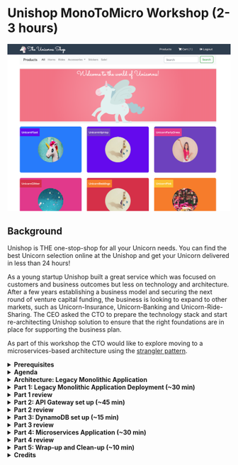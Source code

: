 # Unishop MonoToMicro Workshop (2-3 hours)

![](/MonoToMicroAssets/assets1024/unishop_front.png)

## Background

Unishop is THE one-stop-shop for all your Unicorn needs. You can find the best Unicorn selection online at the Unishop
and get your Unicorn delivered in less than 24 hours! 

As a young startup Unishop built a great service which was focused on customers and business outcomes but less on
technology and architecture. After a few years establishing a business model and securing the next round of venture
capital funding, the business is looking to expand to other markets, such as Unicorn-Insurance, Unicorn-Banking and
Unicorn-Ride-Sharing. The CEO asked the CTO to prepare the technology stack and start re-architecting Unishop solution
to ensure that the right foundations are in place for supporting the business plan.

As part of this workshop the CTO would like to explore moving to a microservices-based architecture using the [strangler
pattern](https://martinfowler.com/bliki/StranglerFigApplication.html).

<details>
<summary>  
<b>Prerequisites</b>
</summary>
<br> 
Before we start, we will need to ensure that we have some tools installed.

* **AWS account (mandatory)**: for deploying the resources and application
* **Java (optional)**: If you planning on compiling the code yourself you will need Java installed locally. It is recommended to check if you have Java already installed. Use the `java -version` from command line to check
if you have it on your machine (see output below for how it should look if you have Java installed on your machine. If
you can't find it on your machine then download Java 1.8.0.x or above).

```
sh-3.2# java -version
java version "1.8.0_202"
Java(TM) SE Runtime Environment (build 1.8.0_202-b08)
Java HotSpot(TM) 64-Bit Server VM (build 25.202-b08, mixed mode)
```

* **IDE of your choosing (optional, two popular ones listed below)**:
If you planning on browsing the code locally we recommend you will use an IDE
    * Eclipse IDE for Java Developers: https://www.eclipse.org/downloads/
    * IntelliJ IDEA: https://www.jetbrains.com/idea/download/
* **Gradle (optional)**: If you planning on compiling the code yourself you will need Gardle installed locally. Download Gardle from https://gradle.org/install/

</details>

<details>
<summary>
<b>Agenda</b>
</summary>
<br> 
We've broken the workshop down into easy to follow and digestible chunks, which walks you through the process of
transforming a monolithic application to a microservices-based application.
   
In **Part 1**, we will cover the monolithic application. It is a **traditional** Spring Boot Java application which will be deployed on an EC2 instance and connect to RDS MySQL database. The frontend will be hosted on S3 **Static web hosting**, it is a simple yet powerful hosting solution which auto-scale and meet growing needs automatically. Once deployed, the **Unishop** will be accessible to the outside
world.

In **Part 2-5** we will extract domain-based functionality and build it as a standalone microservice using Lambda and DynamoDB. In this case, that will be the Unishop shopping cart functionality.

In **Part 2** we will front the legacy application with API Gateway which will help switch between old REST API to new Lambda code.

In **Part 3** we will set up a new DynamoDB table which will hold the shopping cart.

In **Part 4** we will deploy Lambda code which will replace the legacy shopping cart functionality.  

**Part 5** will be used to wrap up and clean up.  

As you probably understand by now, one of the major benefits of moving to microservices architecture is that you can
develop each microservice using different technologies stack which is most suitable
for the use case. In this case, we decided to use Lambda and DynamoDB as the compute and database capabilities for the Unishop shopping cart functionality.

</details>

<details>
<summary>  
<b>Architecture: Legacy Monolithic Application</b>
</summary>
<br>
The AS-IS architecture looks as follows:
   
![](/MonoToMicroAssets/assets1024/Slide1.png)

For simplicity, we will leverage a single VPC with two public subnets in two availability zones.
The EC2 instance will reside within a single availability zone. Likewise, the RDS instance will reside within a
single availability zone. 

Once the legacy application is deployed we will use API Gateway to front it, which will enable a more seamless transition
to the microservices pattern.

The TO-BE architecture, would not change the AS-IS architecture, however, we will use Lambda and DynamoDB to implement the shopping cart microservice functionality. Note that with the introduction of DynamoDB, data migration from MySQL to DynamoDB will be required.    
 ![](/MonoToMicroAssets/assets1024/Slide2.png)

</details>

<details>
<summary> 
<b>Part 1: Legacy Monolithic Application Deployment (~30 min)</b>
</summary>
<br> 

In this section we will deploy our legacy application using CloudFormation template. 
For this portion, please work through this [exercise](/MonoToMicroLegacy).  
</details>

<details>
<summary> 
<b>Part 1 review</b>
</summary>
 <br>
   
   ```
Now that we've successfully deployed our monolithic application, we're ready to consider how we might peel off
capabilities to be deployed as a separate microservice.

Let's take a moment to inspect the code base of the monolithic application that we just deployed. It is broken up into a
number of primary controllers.
    * CoreController
    * BasketController: basket management
    * UnicornController: inventory management
    * UserController: user management, registration, login
    * HealthController: performs basic health checks

In addition to the controllers, each domain got a number of other key components, e.g. events, models, repository
representations, and services. The database (RDS MySQL) is a reflection of the domains with 3 tables.
* unicorns: holds the inventory of Unicorns
* unicorn_basket: an association table between the Unicorns and the user's selection
* unicorn_user: represents the users in the system

In an e-commerce application, the basket functionality is critical. It needs to be highly available, durable, and
scalble to meet on-going and spiky workloads, e.g. Black Friday surges. One good first step would be to move this
functionality out of the monolith to allow it to scale independently to meet these needs. This also allows the
development teams to respond more rapidly to new business requirements, e.g. the business wanting to add new items
associated with their new insurance or banking initiatives.

So, let's plan the move, we will need a simple yet bulletproof plan which we can follow and replicate in the future for
other microservices. When thinking about breaking a monolith you need to consider the following 
* Microservice stack: Which tools are best for the microservice implementation? 
* Microservice data access: How do you make sure that current consumers of the API's won't break?
* Data migration: How do you move the data from the monolith to the microservice
* Microservice switch over: How do you enable a seamless switch between monolith and microservice
* Microservices and monolith internal data exchange: Performance is key to any solution. When breaking monolith to small
chunks you introduce chatter to the network which can have performance impact. Considering internal communication
between microservices and the monolith is essential for success.

With all of the above in mind, let's try to figure out how we will do it?
```

```diff
+ Participant Task: Break into small groups and plan your own deployment before peeking into the steps we decided to take
```
</details>

<details>
<summary>  
<b>Part 2: API Gateway set up (~45 min)</b>
</summary>
<br>

Once we have the legacy application up and running. Let's front it with API gateway which will help us switch between implementations easily.  
For this portion, please work through this [exercise](/MonoToMicroAPIGateway).
</details>

<details>
<summary> 
<b>Part 2 review</b>
</summary>
<br>
   
   ```
In part 2 we've introduced API gateway to front the legacy application. This is the first step moving 
towards microservice architecture. Fronting your legacy application with API gateway enables more than 
just a move to microservices, you can also introduce GraphQL on top of it to merge schemas and create 
API’s which pulls information from different microservices, giving the business ability to test 
different data consumption patterns and innovate rapidly. 
   ```
</details>


<details>
<summary>  
<b>Part 3: DynamoDB set up (~15 min)</b>
</summary>
<br>
 
In part 3 and 4 we will setup the new Microservice. We start with the data layer, so let's set up DynamoDB table.  
For this portion, please work through this [exercise](/MonoToMicroDynamoDB).
</details>

<details>
<summary> 
<b>Part 3 review</b>
</summary>
<br> 
   
   ```
There are many benefits in moving to microservice architecture, an important one is the ability to use 
different technology stack to compose the service. Another one is the ability to change the stack while 
minimizing the blast radius. Using DynamoDB as database with Lambda as business logic execution layer 
is one example of using different stack for a specific access pattern. We recommend you explore new 
technologies and components using Proof Of Concept (PoC) strategy and selecting the technology which 
makes the logical selection for the specific service
   ```
   
</details>

<details>
<summary>  
<b>Part 4: Microservices Application (~30 min)</b>
</summary>
<br>
 
In this section we will deploy Lambda code and instruct the API gateway to invoke the newly deployed Lambda shopping cart functionality  
For this portion, please work through this [exercise](/MonoToMicroLambda).
</details>

<details>
<summary> 
<b>Part 4 review</b>
</summary>
<br> 
   
   ```
So, what happened here, we’ve deployed a legacy application to the cloud using CloudFormation 
(the app can be an on premises one). Next, we’ve fronted the legacy application with API gateway to enable seamless 
switchover between implementations and redirecting requests to different microservices. Lastly, 
we’ve implemented a new microservice which breaks the legacy monolith to small chunks and 
redirected requests to the new service. et voila, strangler pattern in action. Now, let’s do 
some cleanup and happy hour is just around the corner. 
   ```

</details>

<details>
<summary>  
<b>Part 5: Wrap-up and Clean-up (~10 min)</b>
</summary>
<br>
   
Modernizing legacy applications is a necessity, there are few approaches you can follow; we hope that this workshop highlighted the benefits of breaking the monolith using the **strangler pattern**. Whichever approach you decide to follow we believe that the gradual improvement will benefit your business and increase confidence in delivering application modernization. Good luck with your journey!

```diff
- Before you leave, make sure you delete the below resources so you won’t be charged for on going usage!
```

* **Delete the CloudFormation stacks for the legacy application**
* **Delete the CloudFormation stacks for DynamoDB unless you've created the database manually, in that case you need to manually delete the table**
* **Remove the IAM role created for Lambda/DynamoDB**
* **Remove the keypair if created**
* **Delete S3 bucket with all content**

</details>

<details>
<summary>  
<b>Credits</b>
</summary>
<br>

### Contributers

Thanks for the below team members who worked very hard to get this workshop in place
* **Puneet Agarwal**
* **Mony kiem**
* **Aravind Singirikonda**
* **Heeki Park**
* **Nir Ozeri**
</details>
